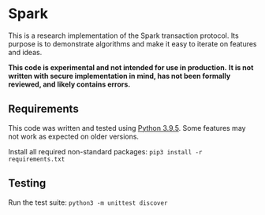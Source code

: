 # Spark

This is a research implementation of the Spark transaction protocol.
Its purpose is to demonstrate algorithms and make it easy to iterate on features and ideas.

**This code is experimental and not intended for use in production.**
**It is not written with secure implementation in mind, has not been formally reviewed, and likely contains errors.**


## Requirements

This code was written and tested using [Python 3.9.5](https://www.python.org/downloads/release/python-395/).
Some features may not work as expected on older versions.

Install all required non-standard packages: `pip3 install -r requirements.txt`


## Testing

Run the test suite: `python3 -m unittest discover`
